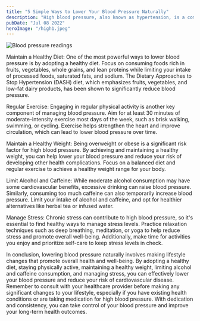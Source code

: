 ```yaml
---
title: "5 Simple Ways to Lower Your Blood Pressure Naturally"
description: "High blood pressure, also known as hypertension, is a common yet serious health condition that affects millions of people worldwide. If left unchecked, it can lead to severe complications such as heart disease, stroke, and kidney failure. However, the good news is that there are several simple and effective ways to lower blood pressure naturally, without the need for medication. Here are five lifestyle changes you can make today to start improving your blood pressure:"
pubDate: "Jul 08 2022"
heroImage: "/high1.jpeg"
---
```


![Blood pressure readings](https://www.uab.edu/news/media/k2/items/cache/575fa6a87437965e56b7031ca07a30ac_XL.jpg)

Maintain a Healthy Diet: One of the most powerful ways to lower blood pressure is by adopting a healthy diet. Focus on consuming foods rich in fruits, vegetables, whole grains, and lean proteins while limiting your intake of processed foods, saturated fats, and sodium. The Dietary Approaches to Stop Hypertension (DASH) diet, which emphasizes fruits, vegetables, and low-fat dairy products, has been shown to significantly reduce blood pressure.

Regular Exercise: Engaging in regular physical activity is another key component of managing blood pressure. Aim for at least 30 minutes of moderate-intensity exercise most days of the week, such as brisk walking, swimming, or cycling. Exercise helps strengthen the heart and improve circulation, which can lead to lower blood pressure over time.

Maintain a Healthy Weight: Being overweight or obese is a significant risk factor for high blood pressure. By achieving and maintaining a healthy weight, you can help lower your blood pressure and reduce your risk of developing other health complications. Focus on a balanced diet and regular exercise to achieve a healthy weight range for your body.

Limit Alcohol and Caffeine: While moderate alcohol consumption may have some cardiovascular benefits, excessive drinking can raise blood pressure. Similarly, consuming too much caffeine can also temporarily increase blood pressure. Limit your intake of alcohol and caffeine, and opt for healthier alternatives like herbal tea or infused water.

Manage Stress: Chronic stress can contribute to high blood pressure, so it's essential to find healthy ways to manage stress levels. Practice relaxation techniques such as deep breathing, meditation, or yoga to help reduce stress and promote overall well-being. Additionally, make time for activities you enjoy and prioritize self-care to keep stress levels in check.

In conclusion, lowering blood pressure naturally involves making lifestyle changes that promote overall health and well-being. By adopting a healthy diet, staying physically active, maintaining a healthy weight, limiting alcohol and caffeine consumption, and managing stress, you can effectively lower your blood pressure and reduce your risk of cardiovascular disease. Remember to consult with your healthcare provider before making any significant changes to your lifestyle, especially if you have existing health conditions or are taking medication for high blood pressure. With dedication and consistency, you can take control of your blood pressure and improve your long-term health outcomes.
